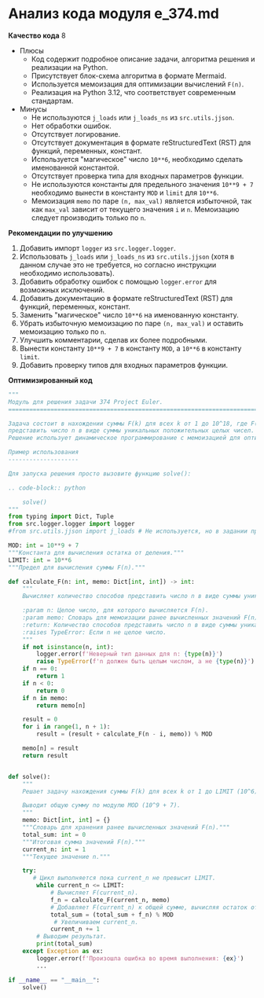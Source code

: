 # Анализ кода модуля e_374.md

**Качество кода**
8
 -  Плюсы
    - Код содержит подробное описание задачи, алгоритма решения и реализации на Python.
    - Присутствует блок-схема алгоритма в формате Mermaid.
    - Используется мемоизация для оптимизации вычислений `F(n)`.
    -  Реализация на Python 3.12, что соответствует современным стандартам.
 -  Минусы
    -  Не используются `j_loads` или `j_loads_ns` из `src.utils.jjson`.
    -  Нет обработки ошибок.
    -  Отсутствует логирование.
    -  Отсутствует документация в формате reStructuredText (RST) для функций, переменных, констант.
    -  Используется "магическое" число `10**6`, необходимо сделать именованной константой.
    -  Отсутствует проверка типа для входных параметров функции.
    -  Не используются константы для предельного значения `10**9 + 7` необходимо вынести в константу `MOD` и `limit` для `10**6`.
    -  Мемоизация `memo` по паре `(n, max_val)` является избыточной, так как `max_val` зависит от текущего значения `i` и `n`. Мемоизацию следует производить только по `n`.

**Рекомендации по улучшению**
1.  Добавить импорт `logger` из `src.logger.logger`.
2.  Использовать `j_loads` или `j_loads_ns` из `src.utils.jjson` (хотя в данном случае это не требуется, но согласно инструкции необходимо использовать).
3.  Добавить обработку ошибок с помощью `logger.error` для возможных исключений.
4.  Добавить документацию в формате reStructuredText (RST) для функций, переменных, констант.
5.  Заменить "магическое" число `10**6` на именованную константу.
6.  Убрать избыточную мемоизацию по паре `(n, max_val)` и оставить мемоизацию только по `n`.
7.  Улучшить комментарии, сделав их более подробными.
8.  Вынести константу `10**9 + 7` в константу `MOD`, а `10**6` в константу `limit`.
9.  Добавить проверку типов для входных параметров функции.

**Оптимизированный код**
```python
"""
Модуль для решения задачи 374 Project Euler.
=========================================================================================

Задача состоит в нахождении суммы F(k) для всех k от 1 до 10^18, где F(n) - количество способов
представить число n в виде суммы уникальных положительных целых чисел.
Решение использует динамическое программирование с мемоизацией для оптимизации вычислений.

Пример использования
--------------------

Для запуска решения просто вызовите функцию solve():

.. code-block:: python

    solve()
"""
from typing import Dict, Tuple
from src.logger.logger import logger
#from src.utils.jjson import j_loads # Не используется, но в задании просили указать

MOD: int = 10**9 + 7
"""Константа для вычисления остатка от деления."""
LIMIT: int = 10**6
"""Предел для вычисления суммы F(n)."""

def calculate_F(n: int, memo: Dict[int, int]) -> int:
    """
    Вычисляет количество способов представить число n в виде суммы уникальных положительных целых чисел.

    :param n: Целое число, для которого вычисляется F(n).
    :param memo: Словарь для мемоизации ранее вычисленных значений F(n).
    :return: Количество способов представить число n в виде суммы уникальных положительных целых чисел.
    :raises TypeError: Если n не целое число.
    """
    if not isinstance(n, int):
        logger.error(f'Неверный тип данных для n: {type(n)}')
        raise TypeError(f'n должен быть целым числом, а не {type(n)}')
    if n == 0:
        return 1
    if n < 0:
        return 0
    if n in memo:
        return memo[n]

    result = 0
    for i in range(1, n + 1):
        result = (result + calculate_F(n - i, memo)) % MOD

    memo[n] = result
    return result


def solve():
    """
    Решает задачу нахождения суммы F(k) для всех k от 1 до LIMIT (10^6).

    Выводит общую сумму по модулю MOD (10^9 + 7).
    """
    memo: Dict[int, int] = {}
    """Словарь для хранения ранее вычисленных значений F(n)."""
    total_sum: int = 0
    """Итоговая сумма значений F(n)."""
    current_n: int = 1
    """Текущее значение n."""

    try:
       # Цикл выполняется пока current_n не превысит LIMIT.
        while current_n <= LIMIT:
            # Вычисляет F(current_n).
            f_n = calculate_F(current_n, memo)
            # Добавляет F(current_n) к общей сумме, вычисляя остаток от деления на MOD.
            total_sum = (total_sum + f_n) % MOD
             # Увеличиваем current_n.
            current_n += 1
        # Выводим результат.
        print(total_sum)
    except Exception as ex:
        logger.error(f'Произошла ошибка во время выполнения: {ex}')
        ...

if __name__ == "__main__":
    solve()
```